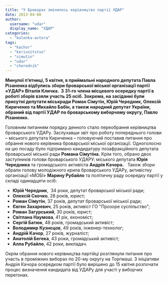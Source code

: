 ```yaml
---
title: "У Броварах змінилось керівництво партії УДАР"
date: 2013-04-08
author: 
  username: "udar"
  display_name: "УДАР"
categories: 
  - "kolonka-avtora"
tags: 
  - "kachor"
  - "kerivnitstvo"
  - "simutin"
  - "udar"
  - "cherednik"
---
```


**Минулої п’ятниці, 5 квітня, в приймальні народного депутата Павла Різаненка відбулись збори броварської міської організації партії «УДАР» Віталія Кличка.  З 31-го члена місцевого осередку партії в роботі зборів взяли участь 25 осіб. Зокрема, на засіданні були присутні депутати міськради Роман Сімутін, Юрій Чередник, Олексій Кириченко та Михайло Бабін, а також народний депутат України, обраний від партії УДАР по броварському виборчому округу, Павло Різаненко.**

Головним питанням порядку денного стало переобрання керівництва броварського УДАРу. Заслухавши звіт про роботу попереднього голови – міського депутата Кириченка – головуючий поставив питання про обрання нового керівника броварської міської організації. Одноголосно на цю посаду було підтримано кандидатуру позафракційного депутата броварської міської ради **Романа Сімутіна.** Крім того, обрано двох заступників голови броварського УДАРУ: міського депутата **Юрія Чередника** та громадського активіста **Андрія Качора.**   Також збори обрали голову молодіжного крила броварського УДАРу, активістку організації «МОБІ» **Марину Рубайло** та політичну раду осередку партії у складі одинадцяти осіб:

- **Юрій Чередник**,  34 роки, депутат броварської міської ради;
- **Олексій Скочко**, 28 років, юрист;
- **Роман Сімутін**, 37 років, депутат броварської міської ради;
- **Євген Захаревич**, 25 років, активіст ГО "Прозоре суспільство";
- **Роман Загурський**, 30 років, юрист;
- **Світлана Наумова**, 41 рік, економіст;
- **Сергій Батюк**, 48 років, громадський активіст;
- **Володимир Кузнєцов**, 49 років, інженер-технолог;
- **Андрій Качор**, 27 років, журналіст;
- **Анатолій Бегека**, 43 роки, громадський активіст;
- **Алла Рубайло**, 42 роки, викладач.

Окрім обрання нового керівництва партійці розглянули питання про участь в проміжних виборах по 20-му округу на Торгмаші. З ініціативи Андрія Качора осередком партії було вирішено до 15 квітня розпочати процес визначення кандидата від УДАРу для участі у виборчих перегонах.
